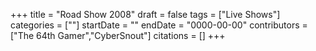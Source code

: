 +++
title = "Road Show 2008"
draft = false
tags = ["Live Shows"]
categories = [""]
startDate = ""
endDate = "0000-00-00"
contributors = ["The 64th Gamer","CyberSnout"]
citations = []
+++
